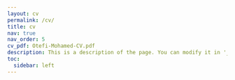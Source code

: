 ```yaml
---
layout: cv
permalink: /cv/
title: cv
nav: true
nav_order: 5
cv_pdf: Otefi-Mohamed-CV.pdf
description: This is a description of the page. You can modify it in '_pages/cv.md'. You can also change or remove the top pdf download button.
toc:
  sidebar: left
---
```

